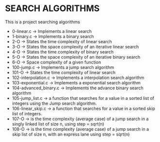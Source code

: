 # SEARCH ALGORITHMS
This is a project searching algorithms
* 0-linear.c -> Implements a linear search
* 1-binary.c -> Implements a binary search
* 2-O -> States the time complexity of linear search
* 3-O -> States the space complexity of an iterative linear search
* 4-O -> States the time complexity of binary search
* 5-O -> States the space complexity of an iterative binary search
* 6-O -> Space complexity of a given function
* 100-jump.c -> Implements a jump search algorithm
* 101-O -> States the time complexity of linear search
* 102-interpolation.c -> Implements a interpolation search algorithm
* 103-exponential.c -> Implements a exponential search algorithm
* 104-advanced_binary.c -> Implements the advance binary search algorithm
* 105-jump_list.c -> a function that searches for a value in a sorted list of integers using the Jump search algorithm.
* 106-linear_skip.c -> a function that searches for a value in a sorted skip list of integers.
* 107-O -> is the time complexity (average case) of a jump search in a singly linked list of size n, using step = sqrt(n)
* 108-O -> is the time complexity (average case) of a jump search in a skip list of size n, with an express lane using step = sqrt(n)